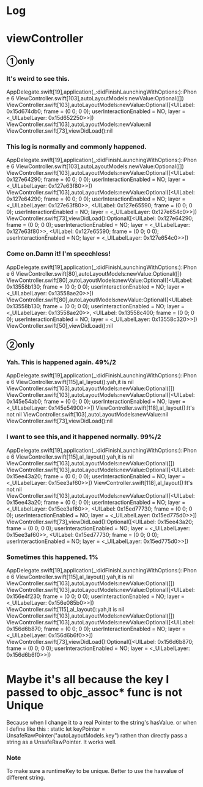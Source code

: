 #  Log
# viewController
## ①only

### It's weird to see this.
AppDelegate.swift[19],application(_:didFinishLaunchingWithOptions:):iPhone 6
ViewController.swift[103],autoLayoutModels:newValue:Optional([])
ViewController.swift[103],autoLayoutModels:newValue:Optional([<UILabel: 0x15d674db0; frame = (0 0; 0 0); userInteractionEnabled = NO; layer = <_UILabelLayer: 0x15d652250>>])
ViewController.swift[103],autoLayoutModels:newValue:nil
ViewController.swift[73],viewDidLoad():nil


### This log is normally and commonly happened.
AppDelegate.swift[19],application(_:didFinishLaunchingWithOptions:):iPhone 6
ViewController.swift[103],autoLayoutModels:newValue:Optional([])
ViewController.swift[103],autoLayoutModels:newValue:Optional([<UILabel: 0x127e64290; frame = (0 0; 0 0); userInteractionEnabled = NO; layer = <_UILabelLayer: 0x127e63f80>>])
ViewController.swift[103],autoLayoutModels:newValue:Optional([<UILabel: 0x127e64290; frame = (0 0; 0 0); userInteractionEnabled = NO; layer = <_UILabelLayer: 0x127e63f80>>, <UILabel: 0x127e65590; frame = (0 0; 0 0); userInteractionEnabled = NO; layer = <_UILabelLayer: 0x127e654c0>>])
ViewController.swift[73],viewDidLoad():Optional([<UILabel: 0x127e64290; frame = (0 0; 0 0); userInteractionEnabled = NO; layer = <_UILabelLayer: 0x127e63f80>>, <UILabel: 0x127e65590; frame = (0 0; 0 0); userInteractionEnabled = NO; layer = <_UILabelLayer: 0x127e654c0>>])

### Come on.Damn it! I'm speechless!
AppDelegate.swift[19],application(_:didFinishLaunchingWithOptions:):iPhone 6
ViewController.swift[80],autoLayoutModels:newValue:Optional([])
ViewController.swift[80],autoLayoutModels:newValue:Optional([<UILabel: 0x13558b130; frame = (0 0; 0 0); userInteractionEnabled = NO; layer = <_UILabelLayer: 0x13558ae20>>])
ViewController.swift[80],autoLayoutModels:newValue:Optional([<UILabel: 0x13558b130; frame = (0 0; 0 0); userInteractionEnabled = NO; layer = <_UILabelLayer: 0x13558ae20>>, <UILabel: 0x13558c400; frame = (0 0; 0 0); userInteractionEnabled = NO; layer = <_UILabelLayer: 0x13558c320>>])
ViewController.swift[50],viewDidLoad():nil



## ②only
### Yah. This is happened again. 49%/2
AppDelegate.swift[19],application(_:didFinishLaunchingWithOptions:):iPhone 6
ViewController.swift[115],al_layout():yah,it is nil
ViewController.swift[103],autoLayoutModels:newValue:Optional([])
ViewController.swift[103],autoLayoutModels:newValue:Optional([<UILabel: 0x145e54ab0; frame = (0 0; 0 0); userInteractionEnabled = NO; layer = <_UILabelLayer: 0x145e54900>>])
ViewController.swift[118],al_layout():It's not nil
ViewController.swift[103],autoLayoutModels:newValue:nil
ViewController.swift[73],viewDidLoad():nil


### I want to see this,and it happened normally. 99%/2
AppDelegate.swift[19],application(_:didFinishLaunchingWithOptions:):iPhone 6
ViewController.swift[115],al_layout():yah,it is nil
ViewController.swift[103],autoLayoutModels:newValue:Optional([])
ViewController.swift[103],autoLayoutModels:newValue:Optional([<UILabel: 0x15ee43a20; frame = (0 0; 0 0); userInteractionEnabled = NO; layer = <_UILabelLayer: 0x15ee3af60>>])
ViewController.swift[118],al_layout():It's not nil
ViewController.swift[103],autoLayoutModels:newValue:Optional([<UILabel: 0x15ee43a20; frame = (0 0; 0 0); userInteractionEnabled = NO; layer = <_UILabelLayer: 0x15ee3af60>>, <UILabel: 0x15ed77730; frame = (0 0; 0 0); userInteractionEnabled = NO; layer = <_UILabelLayer: 0x15ed775d0>>])
ViewController.swift[73],viewDidLoad():Optional([<UILabel: 0x15ee43a20; frame = (0 0; 0 0); userInteractionEnabled = NO; layer = <_UILabelLayer: 0x15ee3af60>>, <UILabel: 0x15ed77730; frame = (0 0; 0 0); userInteractionEnabled = NO; layer = <_UILabelLayer: 0x15ed775d0>>])

### Sometimes this happened. 1%
AppDelegate.swift[19],application(_:didFinishLaunchingWithOptions:):iPhone 6
ViewController.swift[115],al_layout():yah,it is nil
ViewController.swift[103],autoLayoutModels:newValue:Optional([])
ViewController.swift[103],autoLayoutModels:newValue:Optional([<UILabel: 0x156e4f230; frame = (0 0; 0 0); userInteractionEnabled = NO; layer = <_UILabelLayer: 0x156e085b0>>])
ViewController.swift[115],al_layout():yah,it is nil
ViewController.swift[103],autoLayoutModels:newValue:Optional([])
ViewController.swift[103],autoLayoutModels:newValue:Optional([<UILabel: 0x156d6b870; frame = (0 0; 0 0); userInteractionEnabled = NO; layer = <_UILabelLayer: 0x156d6b6f0>>])
ViewController.swift[73],viewDidLoad():Optional([<UILabel: 0x156d6b870; frame = (0 0; 0 0); userInteractionEnabled = NO; layer = <_UILabelLayer: 0x156d6b6f0>>])

# Maybe it's all because the key I passed to objc_assoc* func is not Unique
Because when I change it to a real Pointer to the string's hasValue.
or when I define like this :
static let keyPointer = UnsafeRawPointer("autoLayoutModels.key")
rathen than directly pass a string as a UnsafeRawPointer.
It works well.






















### Note
To  make sure a runtimeKey to be unique. Better to use the hasvalue of different string.






